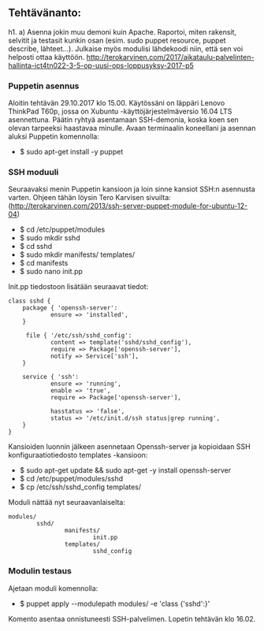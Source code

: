## Tehtävänanto: 
h1. a) Asenna jokin muu demoni kuin Apache. Raportoi, miten rakensit, selvitit ja testasit kunkin osan (esim. sudo puppet resource, puppet describe, lähteet…). Julkaise myös modulisi lähdekoodi niin, että sen voi helposti ottaa käyttöön. http://terokarvinen.com/2017/aikataulu-palvelinten-hallinta-ict4tn022-3-5-op-uusi-ops-loppusyksy-2017-p5

### Puppetin asennus
Aloitin tehtävän 29.10.2017 klo 15.00.
Käytössäni on läppäri Lenovo ThinkPad T60p, jossa on Xubuntu -käyttöjärjestelmäversio 16.04 LTS asennettuna.
Päätin ryhtyä asentamaan SSH-demonia, koska koen sen olevan tarpeeksi haastavaa minulle.
Avaan terminaalin koneellani ja asennan aluksi Puppetin komennolla:
  * $ sudo apt-get install -y puppet
### SSH moduuli  
Seuraavaksi menin Puppetin kansioon ja loin sinne kansiot SSH:n asennusta varten. Ohjeen tähän löysin Tero Karvisen sivuilta: (http://terokarvinen.com/2013/ssh-server-puppet-module-for-ubuntu-12-04)  
  * $ cd /etc/puppet/modules
  * $ sudo mkdir sshd
  * $ cd sshd
  * $ sudo mkdir manifests/ templates/
  * $ cd manifests
  * $ sudo nano init.pp
  
Init.pp tiedostoon lisätään seuraavat tiedot:

    class sshd {
        package { 'openssh-server':
                ensure => 'installed',
        }

         file { '/etc/ssh/sshd_config':
                content => template('sshd/sshd_config'),
                require => Package['openssh-server'],
                notify => Service['ssh'],
        }

        service { 'ssh':
                ensure => 'running',
                enable => 'true',
                require => Package['openssh-server'],

                hasstatus => 'false',
                status => '/etc/init.d/ssh status|grep running',
        }
    }
  
Kansioiden luonnin jälkeen asennetaan Openssh-server ja kopioidaan SSH konfiguraatiotiedosto templates -kansioon:
  * $ sudo apt-get update && sudo apt-get -y install openssh-server
  * $ cd /etc/puppet/modules/sshd
  * $ cp /etc/ssh/sshd_config templates/
  
Moduli nättää nyt seuraavanlaiselta:
```
modules/
        sshd/
                manifests/
                        init.pp
                templates/
                        sshd_config
```                        
### Modulin testaus
Ajetaan moduli komennolla:
  * $ puppet apply --modulepath modules/ -e 'class {'sshd':}'

Komento asentaa onnistuneesti SSH-palvelimen.
Lopetin tehtävän klo 16.02.
